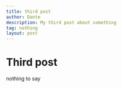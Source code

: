 ```yaml
---
title: third post
author: Dante
description: My third post about something
tag: nothing
layout: post
---
```


# Third post 
nothing to say
